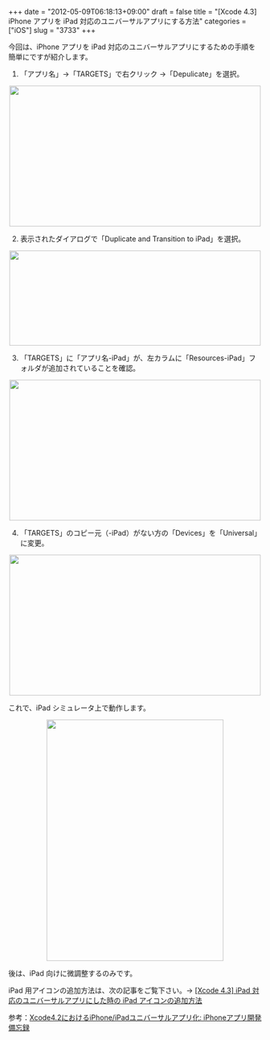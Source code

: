 +++
date = "2012-05-09T06:18:13+09:00"
draft = false
title = "[Xcode 4.3] iPhone アプリを iPad 対応のユニバーサルアプリにする方法"
categories = ["iOS"]
slug = "3733"
+++

今回は、iPhone アプリを iPad 対応のユニバーサルアプリにするための手順を簡単にですが紹介します。

1. 「アプリ名」→「TARGETS」で右クリック →「Depulicate」を選択。

<img style="display:block; margin-left:auto; margin-right:auto;" src="/images/2012/05/3733_1.png" border="0" width="500" height="280" />

2. 表示されたダイアログで「Duplicate and Transition to iPad」を選択。

<img style="display:block; margin-left:auto; margin-right:auto;" src="/images/2012/05/3733_2.png" border="0" width="500" height="189" />

3. 「TARGETS」に「アプリ名-iPad」が、左カラムに「Resources-iPad」フォルダが追加されていることを確認。

<img style="display:block; margin-left:auto; margin-right:auto;" src="/images/2012/05/3733_3.png" border="0" width="500" height="280" />

4. 「TARGETS」のコピー元（-iPad）がない方の「Devices」を「Universal」に変更。

<img style="display:block; margin-left:auto; margin-right:auto;" src="/images/2012/05/3733_4.png" border="0" width="500" height="280" />

これで、iPad シミュレータ上で動作します。

<img style="display:block; margin-left:auto; margin-right:auto;" src="/images/2012/05/3733_5.png" border="0" width="352" height="480" />

後は、iPad 向けに微調整するのみです。

iPad 用アイコンの追加方法は、次の記事をご覧下さい。→ <a href="http://rakuishi.com/iossdk/3738/" target="_blank">[Xcode 4.3] iPad 対応のユニバーサルアプリにした時の iPad アイコンの追加方法</a>

参考：<a href="http://iphone-app-developer.seesaa.net/article/235646213.html" target="_blank">Xcode4.2におけるiPhone/iPadユニバーサルアプリ化: iPhoneアプリ開発備忘録</a>
